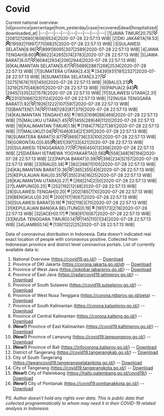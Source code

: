 # Covid
Current national overview:
|id|province|percentage|from_yesterday|case|recovered|dead|hospitalized|downloaded_at|
|---|---|---|---|---|---|---|---|---|
|1|JAWA TIMUR|20.75|![down](https://github.com/ariefrachmannn/covid/raw/master/img/rsz_down.png)|20812|12680|1608|6524|2020-07-28 22:57:13 WIB|
|2|DKI JAKARTA|19.53|![up](https://github.com/ariefrachmannn/covid/raw/master/img/rsz_img_186982.png)|19592|11997|770|6825|2020-07-28 22:57:13 WIB|
|3|SULAWESI SELATAN|8.96|![down](https://github.com/ariefrachmannn/covid/raw/master/img/rsz_down.png)|8991|6095|307|2589|2020-07-28 22:57:13 WIB|
|4|JAWA TENGAH|8.60|![up](https://github.com/ariefrachmannn/covid/raw/master/img/rsz_img_186982.png)|8622|4265|574|3783|2020-07-28 22:57:13 WIB|
|5|JAWA BARAT|6.07|![down](https://github.com/ariefrachmannn/covid/raw/master/img/rsz_down.png)|6084|2934|206|2944|2020-07-28 22:57:13 WIB|
|6|KALIMANTAN SELATAN|5.67|![down](https://github.com/ariefrachmannn/covid/raw/master/img/rsz_down.png)|5689|2887|268|2534|2020-07-28 22:57:13 WIB|
|7|SUMATERA UTARA|3.43|![equal](https://github.com/ariefrachmannn/covid/raw/master/img/rsz_equal.png)|3439|931|181|2327|2020-07-28 22:57:13 WIB|
|8|SUMATERA SELATAN|3.27|![down](https://github.com/ariefrachmannn/covid/raw/master/img/rsz_down.png)|3275|1674|151|1450|2020-07-28 22:57:13 WIB|
|9|BALI|3.21|![up](https://github.com/ariefrachmannn/covid/raw/master/img/rsz_img_186982.png)|3219|2570|48|601|2020-07-28 22:57:13 WIB|
|10|PAPUA|2.94|![up](https://github.com/ariefrachmannn/covid/raw/master/img/rsz_img_186982.png)|2945|1335|32|1578|2020-07-28 22:57:13 WIB|
|11|SULAWESI UTARA|2.31|![up](https://github.com/ariefrachmannn/covid/raw/master/img/rsz_img_186982.png)|2313|1066|123|1124|2020-07-28 22:57:13 WIB|
|12|NUSA TENGGARA BARAT|1.92|![down](https://github.com/ariefrachmannn/covid/raw/master/img/rsz_down.png)|1926|1222|107|597|2020-07-28 22:57:13 WIB|
|13|BANTEN|1.74|![down](https://github.com/ariefrachmannn/covid/raw/master/img/rsz_down.png)|1748|1282|87|379|2020-07-28 22:57:13 WIB|
|14|KALIMANTAN TENGAH|1.65|![equal](https://github.com/ariefrachmannn/covid/raw/master/img/rsz_equal.png)|1653|1096|88|469|2020-07-28 22:57:13 WIB|
|15|MALUKU UTARA|1.45|![down](https://github.com/ariefrachmannn/covid/raw/master/img/rsz_down.png)|1455|289|46|1120|2020-07-28 22:57:13 WIB|
|16|KALIMANTAN TIMUR|1.18|![equal](https://github.com/ariefrachmannn/covid/raw/master/img/rsz_equal.png)|1184|776|27|381|2020-07-28 22:57:13 WIB|
|17|MALUKU|1.04|![down](https://github.com/ariefrachmannn/covid/raw/master/img/rsz_down.png)|1046|634|21|391|2020-07-28 22:57:13 WIB|
|18|SUMATERA BARAT|0.87|![down](https://github.com/ariefrachmannn/covid/raw/master/img/rsz_down.png)|869|736|33|100|2020-07-28 22:57:13 WIB|
|19|GORONTALO|0.85|![up](https://github.com/ariefrachmannn/covid/raw/master/img/rsz_img_186982.png)|851|397|33|421|2020-07-28 22:57:13 WIB|
|20|SULAWESI TENGGARA|0.77|![down](https://github.com/ariefrachmannn/covid/raw/master/img/rsz_down.png)|769|450|13|306|2020-07-28 22:57:13 WIB|
|21|DAERAH ISTIMEWA YOGYAKARTA|0.56|![up](https://github.com/ariefrachmannn/covid/raw/master/img/rsz_img_186982.png)|558|348|16|194|2020-07-28 22:57:13 WIB|
|22|PAPUA BARAT|0.39|![down](https://github.com/ariefrachmannn/covid/raw/master/img/rsz_down.png)|396|234|5|157|2020-07-28 22:57:13 WIB|
|23|RIAU|0.38|![equal](https://github.com/ariefrachmannn/covid/raw/master/img/rsz_equal.png)|382|266|11|105|2020-07-28 22:57:13 WIB|
|24|KALIMANTAN BARAT|0.36|![down](https://github.com/ariefrachmannn/covid/raw/master/img/rsz_down.png)|365|355|4|6|2020-07-28 22:57:13 WIB|
|25|KEPULAUAN RIAU|0.35|![down](https://github.com/ariefrachmannn/covid/raw/master/img/rsz_down.png)|355|314|16|25|2020-07-28 22:57:13 WIB|
|26|KALIMANTAN UTARA|0.27|![equal](https://github.com/ariefrachmannn/covid/raw/master/img/rsz_equal.png)|266|214|2|50|2020-07-28 22:57:13 WIB|
|27|LAMPUNG|0.25|![equal](https://github.com/ariefrachmannn/covid/raw/master/img/rsz_equal.png)|252|192|12|48|2020-07-28 22:57:13 WIB|
|28|SULAWESI TENGAH|0.20|![equal](https://github.com/ariefrachmannn/covid/raw/master/img/rsz_equal.png)|202|185|7|10|2020-07-28 22:57:13 WIB|
|29|BENGKULU|0.20|![equal](https://github.com/ariefrachmannn/covid/raw/master/img/rsz_equal.png)|200|117|16|67|2020-07-28 22:57:13 WIB|
|30|SULAWESI BARAT|0.19|![equal](https://github.com/ariefrachmannn/covid/raw/master/img/rsz_equal.png)|192|119|3|70|2020-07-28 22:57:13 WIB|
|31|KEPULAUAN BANGKA BELITUNG|0.19|![equal](https://github.com/ariefrachmannn/covid/raw/master/img/rsz_equal.png)|191|173|2|16|2020-07-28 22:57:13 WIB|
|32|ACEH|0.17|![equal](https://github.com/ariefrachmannn/covid/raw/master/img/rsz_equal.png)|168|91|10|67|2020-07-28 22:57:13 WIB|
|33|NUSA TENGGARA TIMUR|0.14|![down](https://github.com/ariefrachmannn/covid/raw/master/img/rsz_down.png)|145|110|1|34|2020-07-28 22:57:13 WIB|
|34|JAMBI|0.14|![equal](https://github.com/ariefrachmannn/covid/raw/master/img/rsz_equal.png)|139|112|2|25|2020-07-28 22:57:13 WIB|

Data of coronavirus distribution in Indonesia. Data doesn't indicated real exact location of people with coronavirus positive. Collected from Indonesian province and district level coronavirus portals. List of currently available data is:
1. National Overview (https://covid19.go.id/) -- [Download](https://www.dropbox.com/s/66ly270fw4y76fx/covid_nasional.csv?dl=0)
2. Province of DKI Jakarta (https://corona.jakarta.go.id/id) -- [Download](https://riwayat-file-covid-19-dki-jakarta-jakartagis.hub.arcgis.com/)
3. Province of West Java (https://pikobar.jabarprov.go.id/) -- [Download](https://www.dropbox.com/s/alg0zp60fylq6cn/covid_jabar.csv?dl=0)
4. Province of East Java (https://radarcovid19.jatimprov.go.id/) -- [Download](https://www.dropbox.com/sh/e7vtgcnl4ckbvr4/AADo9UMRDZvrhHn66qTHZOvNa?dl=0)
5. Province of South Sulawesi (https://covid19.sulselprov.go.id/) -- [Download](https://www.dropbox.com/s/z5ek23lwcztj7z7/covid_sulsel.csv?dl=0)
6. Province of West Nusa Tenggara (https://corona.ntbprov.go.id/peta) -- [Download](https://www.dropbox.com/s/4p2k93n42xx0c00/covid_ntb.csv?dl=0)
7. Province of South Kalimantan (https://corona.kalselprov.go.id/) -- [Download](https://www.dropbox.com/sh/7aa2kvz8lb04pzz/AADH1Oj5oFMw2mp-D3JStPRsa?dl=0)
8. Province of Central Kalimantan (https://corona.kalteng.go.id/) -- [Download](https://www.dropbox.com/s/9q01v5r3ys2ozk4/covid_kalteng.csv?dl=0)
9. **(New!)** Province of East Kalimantan (https://covid19.kaltimprov.go.id/) -- [Download](https://www.dropbox.com/sh/qhpxj532nm80goa/AAB6ek_fp1__ieTR0TFQpfIga?dl=0)
10. **(New!)** Province of Lampung (https://covid19.lampungprov.go.id/) -- [Download](https://www.dropbox.com/s/ecuew6oa9kzwqwx/covid_lampung.csv?dl=0)
11. **(New!)** Province of Bali (https://infocorona.baliprov.go.id/) -- [Download](https://www.dropbox.com/sh/iceiwun4ufttmiu/AAC7dSRMpfTjPI1Lfzw-LeCUa?dl=0)
12. District of Tangerang (https://covid19.tangerangkab.go.id/) -- [Download](https://www.dropbox.com/sh/yxovyy6sy5bnz4p/AACZzVHinisKmz8oQWyQJ3nua?dl=0)
13. City of South Tangerang (https://lawancovid19.tangerangselatankota.go.id/) -- [Download](https://www.dropbox.com/s/zlvxo4ivswdzmle/covid_tangsel.csv?dl=0)
14. City of Tangerang (https://covid19.tangerangkota.go.id/) -- [Download](https://www.dropbox.com/s/e53224kvdrpjzy0/covid_tangkot.csv?dl=0)
15. **(New!)** City of Palembang (https://hallo.palembang.go.id/covid19/) -- [Download](https://www.dropbox.com/sh/oj17bhwhlpjht9e/AABZEG-OiaSaFvikATDx6coEa?dl=0)
16. **(New!)** City of Pontianak (https://covid19.pontianakkota.go.id/) -- [Download](https://www.dropbox.com/sh/66if3y4ly51j4sh/AADQ-zwLGa7Kz4ZzJgDw2-3na?dl=0)

PS: *Author doesn't hold any rights over data. This is public data that collected programmatically to whom may need it in their COVID-19 related analysis in Indonesia.*
